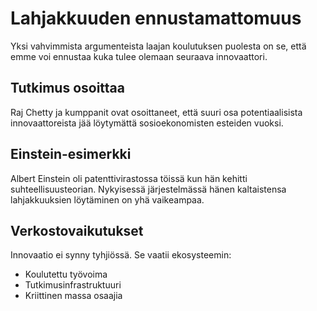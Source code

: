 # Lahjakkuuden ennustamattomuus

Yksi vahvimmista argumenteista laajan koulutuksen puolesta on se, että emme voi ennustaa kuka tulee olemaan seuraava innovaattori.

## Tutkimus osoittaa

Raj Chetty ja kumppanit ovat osoittaneet, että suuri osa potentiaalisista innovaattoreista jää löytymättä sosioekonomisten esteiden vuoksi.

## Einstein-esimerkki

Albert Einstein oli patenttivirastossa töissä kun hän kehitti suhteellisuusteorian. Nykyisessä järjestelmässä hänen kaltaistensa lahjakkuuksien löytäminen on yhä vaikeampaa.

## Verkostovaikutukset

Innovaatio ei synny tyhjiössä. Se vaatii ekosysteemin:
- Koulutettu työvoima
- Tutkimusinfrastruktuuri
- Kriittinen massa osaajia
